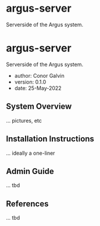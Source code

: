 # argus-server
Serverside of the Argus system.

# argus-server
Serverside of the Argus system.

 - author: Conor Galvin
 - version: 0.1.0
 - date: 25-May-2022

## System Overview
... pictures, etc

## Installation Instructions
... ideally a one-liner

## Admin Guide
... tbd

## References

... tbd


